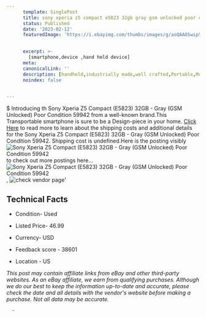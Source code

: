 ```yaml
---
      template: SinglePost
      title: sony xperia z5 compact e5823 32gb gray gsm unlocked poor condition 59942
      status: Published
      date: '2023-02-12'
      featuredImage: 'https://i.ebayimg.com/thumbs/images/g/aoQAAOSwip5ixyt~/s-l225.jpg'
       

      excerpt: >-
        [smartphone,device ,hand held device]
      meta:
      canonicalLink: ''
      description: [handheld,industrially made,well crafted,Portable,Mobile,Compact,Convenient,Lightweight,Maneuverable,Man-portable,Miniature,Carriable,Hand-held,Light,Holdable,Transportable,Mobile device,Pocket-sized,On-the-go,Wireless,Cordless,Compact size,Convenient size, smartphone,device ,hand held device]
      noindex: false
      

---
```

$
      Introducing th Sony Xperia Z5 Compact (E5823) 32GB - Gray (GSM Unlocked) Poor Condition 59942 from a well-known brand.This Transportable smartphone is sure to be a Design-piece in your home. [Click Here](https://www.ebay.com/itm/134166940812?hash=item1f3cf90c8c%3Ag%3AaoQAAOSwip5ixyt%7E&mkevt=1&mkcid=1&mkrid=711-53200-19255-0&campid=%253CePNCampaignId%253E&customid=%253CreferenceId%253E&toolid=10049) to read more to learn about the shipping costs and additional details for the Sony Xperia Z5 Compact (E5823) 32GB - Gray (GSM Unlocked) Poor Condition 59942. Shipping cost is undefined.Here is the posting visibly ![Sony Xperia Z5 Compact (E5823) 32GB - Gray (GSM Unlocked) Poor Condition 59942](https://i.ebayimg.com/thumbs/images/g/aoQAAOSwip5ixyt~/s-l225.jpg) to check out more postings here... ![Sony Xperia Z5 Compact (E5823) 32GB - Gray (GSM Unlocked) Poor Condition 59942](https://i.ebayimg.com/images/g/aoQAAOSwip5ixyt~/s-l1600.jpg), ![check vendor page](https://origin-galleryplus.ebayimg.com/ws/web/134166940812_2_0_1/225x225.jpg,https://origin-galleryplus.ebayimg.com/ws/web/134166940812_3_0_1/225x225.jpg,https://origin-galleryplus.ebayimg.com/ws/web/134166940812_4_0_1/225x225.jpg,https://origin-galleryplus.ebayimg.com/ws/web/134166940812_5_0_1/225x225.jpg,https://origin-galleryplus.ebayimg.com/ws/web/134166940812_6_0_1/225x225.jpg,https://origin-galleryplus.ebayimg.com/ws/web/134166940812_7_0_1/225x225.jpg)'

      

 ## Technical Facts 



     
      

 - Condition- Used 


      

 - Listed Price- 46.99 


      

 - Currency- USD 


      

 - Feedback score - 38601 


      

 - Location - US 


      
      

 *_This post may contain affiliate links from eBay and other third-party websites. As an eBay affiliate, we earn from qualifying purchases. Although we do our best to keep the information up-to-date and accurate, please check the date and all details with the vendor's website before making a purchase. Not all data may be accurate._*




      -
